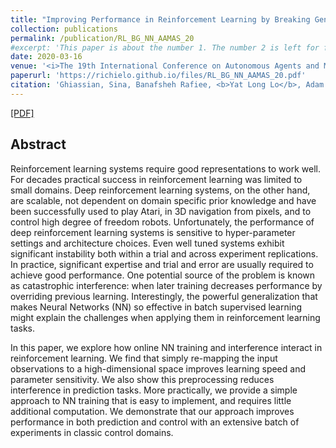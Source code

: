 ```yaml
---
title: "Improving Performance in Reinforcement Learning by Breaking Generalization in Neural Networks"
collection: publications
permalink: /publication/RL_BG_NN_AAMAS_20
#excerpt: 'This paper is about the number 1. The number 2 is left for future work.'
date: 2020-03-16
venue: '<i>The 19th International Conference on Autonomous Agents and Multi-Agent Systems (AAMAS 2020) </i>, 2020'
paperurl: 'https://richielo.github.io/files/RL_BG_NN_AAMAS_20.pdf'
citation: 'Ghiassian, Sina, Banafsheh Rafiee, <b>Yat Long Lo</b>, Adam White. <i>In Proceedings of the 19th International Conference on Autonomous Agents and Multi-Agent Systems</i>. <b>AAMAS 2020</b>'
---
```

[[PDF]](https://richielo.github.io/files/RL_BG_NN_AAMAS_20.pdf)

## Abstract
Reinforcement learning systems require good representations to work well. For decades practical success in reinforcement learning was limited to small domains. Deep reinforcement learning systems, on the other hand, are scalable, not dependent on domain specific prior knowledge and have been successfully used to play Atari, in 3D navigation from pixels, and to control high degree of freedom robots. Unfortunately, the performance of deep reinforcement learning systems is sensitive to hyper-parameter settings and architecture choices. Even well tuned systems exhibit significant instability both within a trial and across experiment replications. In practice, significant expertise and trial and error are usually required to achieve good performance. One potential source of the problem is known as catastrophic interference: when later training decreases performance by overriding previous learning. Interestingly, the powerful generalization that makes Neural Networks (NN) so effective in batch supervised learning might explain the challenges when applying them in reinforcement learning tasks.

In this paper, we explore how online NN training and interference interact in reinforcement learning. We find that simply re-mapping the input observations to a high-dimensional space improves learning speed and parameter sensitivity. We also show this preprocessing reduces interference in prediction tasks. More practically, we provide a simple approach to NN training that is easy to implement, and requires little additional computation. We demonstrate that our approach improves performance in both prediction and control with an extensive batch of experiments in classic control domains.
